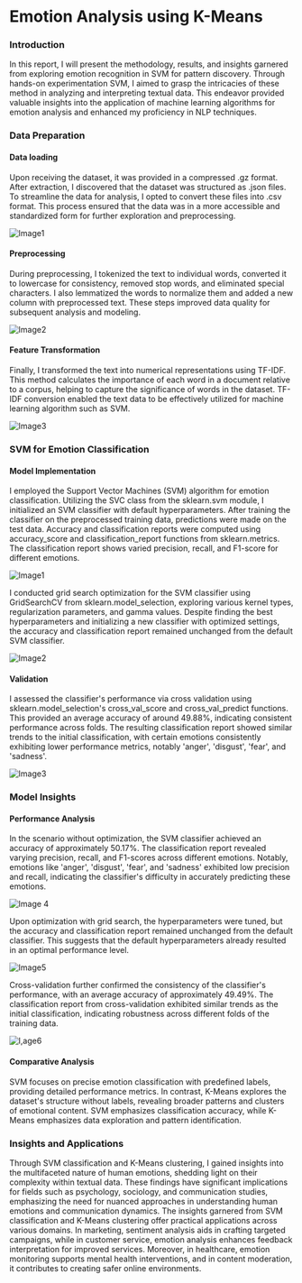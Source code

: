 # Emotion Analysis using K-Means

### Introduction
In this report, I will present the
methodology, results, and insights garnered
from exploring emotion recognition in SVM for
pattern discovery. Through hands-on
experimentation SVM, I aimed to grasp
the intricacies of these method in analyzing
and interpreting textual data. This endeavor
provided valuable insights into the
application of machine learning algorithms
for emotion analysis and enhanced my
proficiency in NLP techniques.

### Data Preparation
#### Data loading
Upon receiving the dataset, it was provided
in a compressed .gz format. After extraction,
I discovered that the dataset was structured
as .json files. To streamline the data for
analysis, I opted to convert these files into
.csv format. This process ensured that the
data was in a more accessible and
standardized form for further exploration
and preprocessing.

![Image1](https://github.com/shivam-chavan-05/Emotion-Analysis-using-Kmeans/assets/144063863/26f6f99b-04cc-41f5-9c7e-49e25c69c111)

#### Preprocessing
During preprocessing, I tokenized the text to
individual words, converted it to lowercase
for consistency, removed stop words, and
eliminated special characters. I also
lemmatized the words to normalize them
and added a new column with preprocessed
text. These steps improved data quality for
subsequent analysis and modeling.

![Image2](https://github.com/shivam-chavan-05/Emotion-Analysis-using-Kmeans/assets/144063863/3ef3e75e-b9bf-421a-a89b-22db401474bf)


#### Feature Transformation
Finally, I transformed the text into numerical
representations using TF-IDF. This method
calculates the importance of each word in a
document relative to a corpus, helping to
capture the significance of words in the
dataset. TF-IDF conversion enabled the text
data to be effectively utilized for machine
learning algorithm such as
SVM.

![Image3](https://github.com/shivam-chavan-05/Emotion-Analysis-using-Kmeans/assets/144063863/243c493a-c5ee-43a3-92f8-a8f470ce1441)


### SVM for Emotion Classification
#### Model Implementation
I employed the Support Vector Machines
(SVM) algorithm for emotion classification.
Utilizing the SVC class from the
sklearn.svm module, I initialized an SVM
classifier with default hyperparameters.
After training the classifier on the
preprocessed training data, predictions were
made on the test data. Accuracy and
classification reports were computed using
accuracy_score and classification_report
functions from sklearn.metrics. The
classification report shows varied precision,
recall, and F1-score for different emotions.

![Image1](https://github.com/shivam-chavan-05/Emotion-Analysis-using-SVM/assets/144063863/899d0ac3-0818-4b11-9531-96162d5b6a92)


I conducted grid search optimization for the
SVM classifier using GridSearchCV from
sklearn.model_selection, exploring various
kernel types, regularization parameters, and
gamma values. Despite finding the best
hyperparameters and initializing a new
classifier with optimized settings, the
accuracy and classification report remained
unchanged from the default SVM classifier.


![Image2](https://github.com/shivam-chavan-05/Emotion-Analysis-using-SVM/assets/144063863/972dd05f-579d-4fed-994c-7cecfff8042f)


#### Validation
I assessed the classifier's performance via
cross validation using
sklearn.model_selection's cross_val_score
and cross_val_predict functions. This
provided an average accuracy of around
49.88%, indicating consistent performance
across folds. The resulting classification
report showed similar trends to the initial
classification, with certain emotions
consistently exhibiting lower performance
metrics, notably 'anger', 'disgust', 'fear', and
'sadness'.


![Image3](https://github.com/shivam-chavan-05/Emotion-Analysis-using-SVM/assets/144063863/af469cce-b86f-467c-ba8a-e4fe9748e956)


### Model Insights
#### Performance Analysis

In the scenario without optimization, the
SVM classifier achieved an accuracy of
approximately 50.17%. The classification
report revealed varying precision, recall, and
F1-scores across different emotions.
Notably, emotions like 'anger', 'disgust',
'fear', and 'sadness' exhibited low precision
and recall, indicating the classifier's
difficulty in accurately predicting these
emotions.

![Image 4](https://github.com/shivam-chavan-05/Emotion-Analysis-using-SVM/assets/144063863/fdcfe890-c8e0-448f-8a93-51f3af867592)


Upon optimization with grid search, the
hyperparameters were tuned, but the
accuracy and classification report remained
unchanged from the default classifier. This
suggests that the default hyperparameters
already resulted in an optimal performance
level.

![Image5](https://github.com/shivam-chavan-05/Emotion-Analysis-using-SVM/assets/144063863/f9667f57-3a3e-4b21-b666-f4a7a9f46500)


Cross-validation further confirmed the
consistency of the classifier's performance,
with an average accuracy of approximately
49.49%. The classification report from
cross-validation exhibited similar trends as
the initial classification, indicating
robustness across different folds of the
training data.

![I,age6](https://github.com/shivam-chavan-05/Emotion-Analysis-using-SVM/assets/144063863/cbd5b1d3-2c8b-417d-b4e9-6aba4cc08af9)


#### Comparative Analysis
SVM focuses on precise emotion
classification with predefined labels,
providing detailed performance metrics. In
contrast, K-Means explores the dataset's
structure without labels, revealing broader
patterns and clusters of emotional content.
SVM emphasizes classification accuracy,
while K-Means emphasizes data exploration
and pattern identification.

### Insights and Applications
Through SVM classification and K-Means
clustering, I gained insights into the
multifaceted nature of human emotions,
shedding light on their complexity within
textual data. These findings have significant
implications for fields such as psychology,
sociology, and communication studies,
emphasizing the need for nuanced
approaches in understanding human
emotions and communication dynamics.
The insights garnered from SVM
classification and K-Means clustering offer
practical applications across various
domains. In marketing, sentiment analysis
aids in crafting targeted campaigns, while in
customer service, emotion analysis enhances
feedback interpretation for improved
services. Moreover, in healthcare, emotion
monitoring supports mental health
interventions, and in content moderation, it
contributes to creating safer online
environments.
